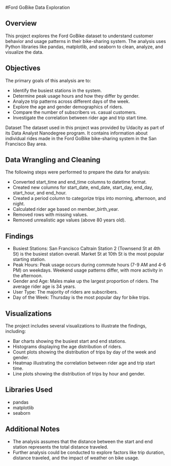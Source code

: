 #Ford GoBike Data Exploration
## Overview
This project explores the Ford GoBike dataset to understand customer behavior and usage patterns in their bike-sharing system. The analysis uses Python libraries like pandas, matplotlib, and seaborn to clean, analyze, and visualize the data.

## Objectives
The primary goals of this analysis are to:

* Identify the busiest stations in the system.
* Determine peak usage hours and how they differ by gender.
* Analyze trip patterns across different days of the week.
* Explore the age and gender demographics of riders.
* Compare the number of subscribers vs. casual customers.
* Investigate the correlation between rider age and trip start time.
  
Dataset
The dataset used in this project was provided by Udacity as part of its Data Analyst Nanodegree program. It contains information about individual rides made in the Ford GoBike bike-sharing system in the San Francisco Bay area.

## Data Wrangling and Cleaning
The following steps were performed to prepare the data for analysis:

* Converted start_time and end_time columns to datetime format.
* Created new columns for start_date, end_date, start_day, end_day, start_hour, and end_hour.
* Created a period column to categorize trips into morning, afternoon, and night.
* Calculated rider age based on member_birth_year.
* Removed rows with missing values.
* Removed unrealistic age values (above 80 years old).


## Findings
* Busiest Stations:
  San Francisco Caltrain Station 2 (Townsend St at 4th St) is the busiest station overall.
Market St at 10th St is the most popular starting station.
* Peak Hours:
  Peak usage occurs during commute hours (7-9 AM and 4-6 PM) on weekdays.
Weekend usage patterns differ, with more activity in the afternoon.
* Gender and Age:
  Males make up the largest proportion of riders.
  The average rider age is 34 years.
* User Type:
  The majority of riders are subscribers.
* Day of the Week:
  Thursday is the most popular day for bike trips.

## Visualizations
The project includes several visualizations to illustrate the findings, including:

* Bar charts showing the busiest start and end stations.
* Histograms displaying the age distribution of riders.
* Count plots showing the distribution of trips by day of the week and gender.
* Heatmap illustrating the correlation between rider age and trip start time.
* Line plots showing the distribution of trips by hour and gender.

## Libraries Used
* pandas
* matplotlib
* seaborn

## Additional Notes
* The analysis assumes that the distance between the start and end station represents the total distance traveled.
* Further analysis could be conducted to explore factors like trip duration, distance traveled, and the impact of weather on bike usage.
